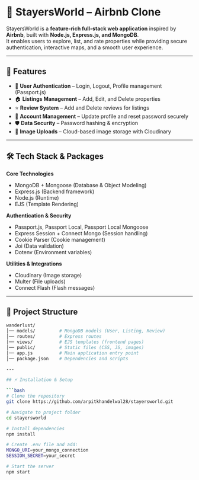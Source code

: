# 🏡 StayersWorld – Airbnb Clone  

StayersWorld is a **feature-rich full-stack web application** inspired by **Airbnb**, built with **Node.js, Express.js, and MongoDB**.  
It enables users to explore, list, and rate properties while providing secure authentication, interactive maps, and a smooth user experience.  

---

## 🚀 Features  

- 🔐 **User Authentication** – Login, Logout, Profile management (Passport.js)  
- 🏠 **Listings Management** – Add, Edit, and Delete properties  
- ⭐ **Review System** – Add and Delete reviews for listings  
- 👤 **Account Management** – Update profile and reset password securely  
- 🛡️ **Data Security** – Password hashing & encryption   
- 📸 **Image Uploads** – Cloud-based image storage with Cloudinary

---

## 🛠️ Tech Stack & Packages  

**Core Technologies**  
- MongoDB + Mongoose (Database & Object Modeling)  
- Express.js (Backend framework)  
- Node.js (Runtime)  
- EJS (Template Rendering)  

**Authentication & Security**  
- Passport.js, Passport Local, Passport Local Mongoose  
- Express Session + Connect Mongo (Session handling)  
- Cookie Parser (Cookie management)  
- Joi (Data validation)  
- Dotenv (Environment variables)  

**Utilities & Integrations**  
- Cloudinary (Image storage)   
- Multer (File uploads)  
- Connect Flash (Flash messages)  

---

## 📂 Project Structure  

```bash
wanderlust/
│── models/         # MongoDB models (User, Listing, Review)
│── routes/         # Express routes
│── views/          # EJS templates (frontend pages)
│── public/         # Static files (CSS, JS, images)
│── app.js          # Main application entry point
│── package.json    # Dependencies and scripts

---

## ⚡ Installation & Setup  

```bash
# Clone the repository
git clone https://github.com/arpitkhandelwal28/stayersworld.git

# Navigate to project folder
cd stayersworld

# Install dependencies
npm install

# Create .env file and add:
MONGO_URI=your_mongo_connection
SESSION_SECRET=your_secret

# Start the server
npm start
